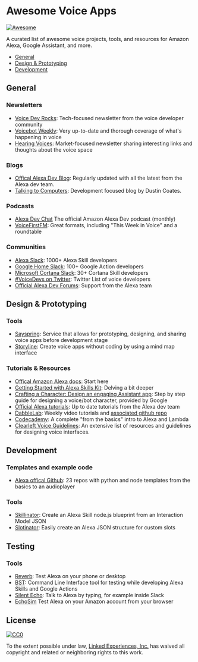 # Awesome Voice Apps
[![Awesome](https://cdn.rawgit.com/sindresorhus/awesome/d7305f38d29fed78fa85652e3a63e154dd8e8829/media/badge.svg)](https://github.com/sindresorhus/awesome)


A curated list of awesome voice projects, tools, and resources for Amazon Alexa, Google Assistant, and more.

* [General](#general)
* [Design & Prototyping](#design--prototyping)
* [Development](#development)


## General

### Newsletters

* [Voice Dev Rocks](https://voicedev.rocks/): Tech-focused newsletter from the voice developer community
* [Voicebot Weekly](https://www.voicebot.ai/subscribe/): Very up-to-date and thorough coverage of what's happening in voice
* [Hearing Voices](https://www.getrevue.co/profile/hearingvoices): Market-focused newsletter sharing interesting links and thoughts about the voice space

### Blogs

* [Offical Alexa Dev Blog](https://developer.amazon.com/blogs/alexa/): Regularly updated with all the latest from the Alexa dev team.
* [Talking to Computers](http://www.talkingtocomputers.com/): Development focused blog by Dustin Coates.

### Podcasts

* [Alexa Dev Chat](https://developer.amazon.com/alexa-skills-kit/developer-podcast) The official Amazon Alexa Dev podcast (monthly)
* [VoiceFirstFM](https://www.voicefirst.fm/): Great formats, including "This Week in Voice" and a roundtable

### Communities

* [Alexa Slack](http://www.alexaslack.com/): 1000+ Alexa Skill developers
* [Google Home Slack](http://googleslack.com/): 100+ Google Action developers
* [Microsoft Cortana Slack](http://bit.ly/2qRqHMw): 30+ Cortana Skill developers
* [#VoiceDevs on Twitter](https://twitter.com/jovotech/lists/voicedevs): Twitter List of voice developers
* [Official Alexa Dev Forums](https://forums.developer.amazon.com/spaces/165/index.html): Support from the Alexa team


## Design & Prototyping

### Tools

* [Sayspring](https://www.sayspring.com/): Service that allows for prototyping, designing, and sharing voice apps before development stage
* [Storyline](https://thestoryline.io): Create voice apps without coding by using a mind map interface


### Tutorials & Resources

* [Offical Amazon Alexa docs](https://developer.amazon.com/documentation): Start here
* [Getting Started with Alexa Skills Kit](https://developer.amazon.com/public/solutions/alexa/alexa-skills-kit/getting-started-guide): Delving a bit deeper
* [Crafting a Character: Design an engaging Assistant app](https://codelabs.developers.google.com/codelabs/conversation-design): Step by step guide for designing a voice/bot character, provided by Google
* [Official Alexa tutorials](https://developer.amazon.com/alexa-skills-kit/tutorials): Up to date tutorials from the Alexa dev team
* [DabbleLab](https://www.youtube.com/channel/UCfY-LopSxGekh9LruXLjffg/videos): Weekly video tutorials and [associated github repo](https://github.com/dabblelab)
* [Codecademy](https://www.codecademy.com/learn/learn-alexa-skills-kit): A complete "from the basics" intro to Alexa and Lambda
* [Clearleft Voice Guidelines](https://voiceguidelines.clearleft.com/): An extensive list of resources and guidelines for designing voice interfaces.


## Development

### Templates and example code

* [Alexa offical Github](https://github.com/alexa): 23 repos with python and node templates from the basics to an audioplayer

### Tools
* [Skillinator](https://skillinator.io/): Create an Alexa Skill node.js blueprint from an Interaction Model JSON
* [Slotinator](http://www.slotinator.io/): Easily create an Alexa JSON structure for custom slots


## Testing

### Tools

* [Reverb](https://reverb.ai/): Test Alexa on your phone or desktop
* [BST](https://bespoken.tools/bst): Command Line Interface tool for testing while developing Alexa Skills and Google Actions
* [Silent Echo](https://silentecho.bespoken.io/): Talk to Alexa by typing, for example inside Slack
* [EchoSim](https://echosim.io/) Test Alexa on your Amazon account from your browser


## License

[![CC0](http://mirrors.creativecommons.org/presskit/buttons/88x31/svg/cc-zero.svg)](https://creativecommons.org/publicdomain/zero/1.0/)

To the extent possible under law, [Linked Experiences, Inc.](https://www.jovo.tech) has waived all copyright and related or neighboring rights to this work.
